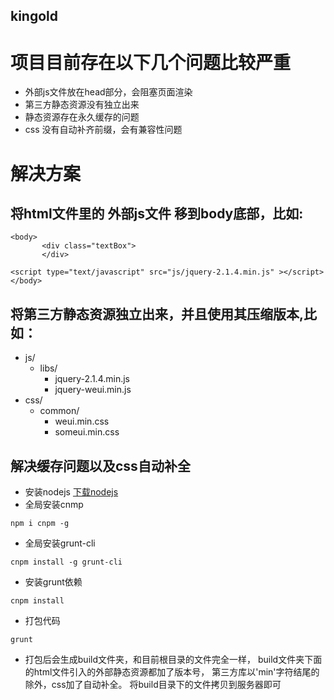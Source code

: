 ## kingold
# 项目目前存在以下几个问题比较严重

* 外部js文件放在head部分，会阻塞页面渲染
* 第三方静态资源没有独立出来
* 静态资源存在永久缓存的问题
* css 没有自动补齐前缀，会有兼容性问题

# 解决方案

##  将html文件里的 外部js文件 移到body底部，比如:

 ```
 <body>
     	<div class="textBox">
     	</div>

 <script type="text/javascript" src="js/jquery-2.1.4.min.js" ></script>
 </body>
 ```


##  将第三方静态资源独立出来，并且使用其压缩版本,比如：
  * js/
      * libs/
          * jquery-2.1.4.min.js
          * jquery-weui.min.js
  * css/
      * common/
        * weui.min.css
        * someui.min.css




##  解决缓存问题以及css自动补全

* 安装nodejs [下载nodejs](https://nodejs.org/en/)
* 全局安装cnmp
```
npm i cnpm -g
```
* 全局安装grunt-cli
```
cnpm install -g grunt-cli
```
* 安装grunt依赖
```
cnpm install
```
* 打包代码

```
grunt
```

*  打包后会生成build文件夹，和目前根目录的文件完全一样，
build文件夹下面的html文件引入的外部静态资源都加了版本号，
第三方库以'min'字符结尾的除外，css加了自动补全。
将build目录下的文件拷贝到服务器即可